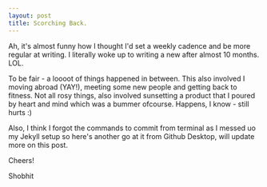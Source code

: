 ```yaml
---
layout: post
title: Scorching Back.
---
```


Ah, it's almost funny how I thought I'd set a weekly cadence and be more regular at writing. I literally woke up to writing a new  after almost 10 months. LOL.

To be fair - a loooot of things happened in between. This also involved I moving abroad (YAY!), meeting some new people and getting back to fitness. Not all rosy things, also involved sunsetting a product that I poured by heart and mind which was a bummer ofcourse. Happens, I know - still hurts :)

Also, I think I forgot the commands to commit from terminal as I messed uo my Jekyll setup so here's another go at it from Github Desktop, will update more on this post.

Cheers!

Shobhit
